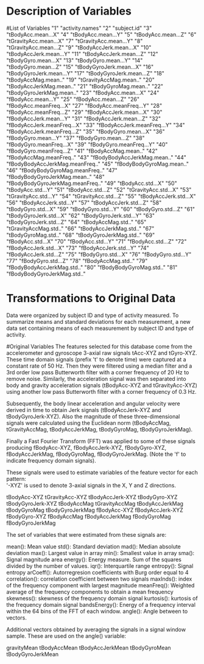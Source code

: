 Description of Variables
=================
#List of Variables
"1" "activity.names"
"2" "subject.id"
"3" "tBodyAcc.mean...X"
"4" "tBodyAcc.mean...Y"
"5" "tBodyAcc.mean...Z"
"6" "tGravityAcc.mean...X"
"7" "tGravityAcc.mean...Y"
"8" "tGravityAcc.mean...Z"
"9" "tBodyAccJerk.mean...X"
"10" "tBodyAccJerk.mean...Y"
"11" "tBodyAccJerk.mean...Z"
"12" "tBodyGyro.mean...X"
"13" "tBodyGyro.mean...Y"
"14" "tBodyGyro.mean...Z"
"15" "tBodyGyroJerk.mean...X"
"16" "tBodyGyroJerk.mean...Y"
"17" "tBodyGyroJerk.mean...Z"
"18" "tBodyAccMag.mean.."
"19" "tGravityAccMag.mean.."
"20" "tBodyAccJerkMag.mean.."
"21" "tBodyGyroMag.mean.."
"22" "tBodyGyroJerkMag.mean.."
"23" "fBodyAcc.mean...X"
"24" "fBodyAcc.mean...Y"
"25" "fBodyAcc.mean...Z"
"26" "fBodyAcc.meanFreq...X"
"27" "fBodyAcc.meanFreq...Y"
"28" "fBodyAcc.meanFreq...Z"
"29" "fBodyAccJerk.mean...X"
"30" "fBodyAccJerk.mean...Y"
"31" "fBodyAccJerk.mean...Z"
"32" "fBodyAccJerk.meanFreq...X"
"33" "fBodyAccJerk.meanFreq...Y"
"34" "fBodyAccJerk.meanFreq...Z"
"35" "fBodyGyro.mean...X"
"36" "fBodyGyro.mean...Y"
"37" "fBodyGyro.mean...Z"
"38" "fBodyGyro.meanFreq...X"
"39" "fBodyGyro.meanFreq...Y"
"40" "fBodyGyro.meanFreq...Z"
"41" "fBodyAccMag.mean.."
"42" "fBodyAccMag.meanFreq.."
"43" "fBodyBodyAccJerkMag.mean.."
"44" "fBodyBodyAccJerkMag.meanFreq.."
"45" "fBodyBodyGyroMag.mean.."
"46" "fBodyBodyGyroMag.meanFreq.."
"47" "fBodyBodyGyroJerkMag.mean.."
"48" "fBodyBodyGyroJerkMag.meanFreq.."
"49" "tBodyAcc.std...X"
"50" "tBodyAcc.std...Y"
"51" "tBodyAcc.std...Z"
"52" "tGravityAcc.std...X"
"53" "tGravityAcc.std...Y"
"54" "tGravityAcc.std...Z"
"55" "tBodyAccJerk.std...X"
"56" "tBodyAccJerk.std...Y"
"57" "tBodyAccJerk.std...Z"
"58" "tBodyGyro.std...X"
"59" "tBodyGyro.std...Y"
"60" "tBodyGyro.std...Z"
"61" "tBodyGyroJerk.std...X"
"62" "tBodyGyroJerk.std...Y"
"63" "tBodyGyroJerk.std...Z"
"64" "tBodyAccMag.std.."
"65" "tGravityAccMag.std.."
"66" "tBodyAccJerkMag.std.."
"67" "tBodyGyroMag.std.."
"68" "tBodyGyroJerkMag.std.."
"69" "fBodyAcc.std...X"
"70" "fBodyAcc.std...Y"
"71" "fBodyAcc.std...Z"
"72" "fBodyAccJerk.std...X"
"73" "fBodyAccJerk.std...Y"
"74" "fBodyAccJerk.std...Z"
"75" "fBodyGyro.std...X"
"76" "fBodyGyro.std...Y"
"77" "fBodyGyro.std...Z"
"78" "fBodyAccMag.std.."
"79" "fBodyBodyAccJerkMag.std.."
"80" "fBodyBodyGyroMag.std.."
"81" "fBodyBodyGyroJerkMag.std.."

# Transformations to Original Data
Data were organized by subject ID and type of activity measured. To summarize means and standard deviations for each measurement, a new data set containing means of each measurement by subject ID and type of activity.

#Original Variables
The features selected for this database come from the accelerometer and gyroscope 3-axial raw signals tAcc-XYZ and tGyro-XYZ. These time domain signals (prefix 't' to denote time) were captured at a constant rate of 50 Hz. Then they were filtered using a median filter and a 3rd order low pass Butterworth filter with a corner frequency of 20 Hz to remove noise. Similarly, the acceleration signal was then separated into body and gravity acceleration signals (tBodyAcc-XYZ and tGravityAcc-XYZ) using another low pass Butterworth filter with a corner frequency of 0.3 Hz. 

Subsequently, the body linear acceleration and angular velocity were derived in time to obtain Jerk signals (tBodyAccJerk-XYZ and tBodyGyroJerk-XYZ). Also the magnitude of these three-dimensional signals were calculated using the Euclidean norm (tBodyAccMag, tGravityAccMag, tBodyAccJerkMag, tBodyGyroMag, tBodyGyroJerkMag). 

Finally a Fast Fourier Transform (FFT) was applied to some of these signals producing fBodyAcc-XYZ, fBodyAccJerk-XYZ, fBodyGyro-XYZ, fBodyAccJerkMag, fBodyGyroMag, fBodyGyroJerkMag. (Note the 'f' to indicate frequency domain signals). 

These signals were used to estimate variables of the feature vector for each pattern:  
'-XYZ' is used to denote 3-axial signals in the X, Y and Z directions.

tBodyAcc-XYZ
tGravityAcc-XYZ
tBodyAccJerk-XYZ
tBodyGyro-XYZ
tBodyGyroJerk-XYZ
tBodyAccMag
tGravityAccMag
tBodyAccJerkMag
tBodyGyroMag
tBodyGyroJerkMag
fBodyAcc-XYZ
fBodyAccJerk-XYZ
fBodyGyro-XYZ
fBodyAccMag
fBodyAccJerkMag
fBodyGyroMag
fBodyGyroJerkMag

The set of variables that were estimated from these signals are: 

mean(): Mean value
std(): Standard deviation
mad(): Median absolute deviation 
max(): Largest value in array
min(): Smallest value in array
sma(): Signal magnitude area
energy(): Energy measure. Sum of the squares divided by the number of values. 
iqr(): Interquartile range 
entropy(): Signal entropy
arCoeff(): Autorregresion coefficients with Burg order equal to 4
correlation(): correlation coefficient between two signals
maxInds(): index of the frequency component with largest magnitude
meanFreq(): Weighted average of the frequency components to obtain a mean frequency
skewness(): skewness of the frequency domain signal 
kurtosis(): kurtosis of the frequency domain signal 
bandsEnergy(): Energy of a frequency interval within the 64 bins of the FFT of each window.
angle(): Angle between to vectors.

Additional vectors obtained by averaging the signals in a signal window sample. These are used on the angle() variable:

gravityMean
tBodyAccMean
tBodyAccJerkMean
tBodyGyroMean
tBodyGyroJerkMean



